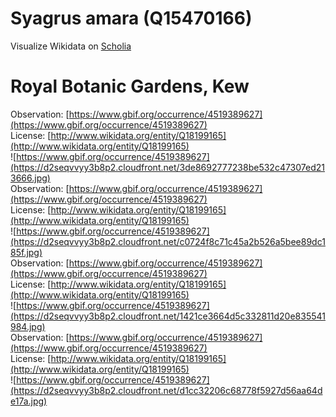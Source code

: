 
Syagrus amara (Q15470166)
=========================
  
Visualize Wikidata on [Scholia](https://scholia.toolforge.org/taxon/Q15470166)
# Royal Botanic Gardens, Kew
  
Observation: [https://www.gbif.org/occurrence/4519389627](https://www.gbif.org/occurrence/4519389627)  
License: [http://www.wikidata.org/entity/Q18199165](http://www.wikidata.org/entity/Q18199165)  
![https://www.gbif.org/occurrence/4519389627](https://d2seqvvyy3b8p2.cloudfront.net/3de8692777238be532c47307ed213666.jpg)  
Observation: [https://www.gbif.org/occurrence/4519389627](https://www.gbif.org/occurrence/4519389627)  
License: [http://www.wikidata.org/entity/Q18199165](http://www.wikidata.org/entity/Q18199165)  
![https://www.gbif.org/occurrence/4519389627](https://d2seqvvyy3b8p2.cloudfront.net/c0724f8c71c45a2b526a5bee89dc185f.jpg)  
Observation: [https://www.gbif.org/occurrence/4519389627](https://www.gbif.org/occurrence/4519389627)  
License: [http://www.wikidata.org/entity/Q18199165](http://www.wikidata.org/entity/Q18199165)  
![https://www.gbif.org/occurrence/4519389627](https://d2seqvvyy3b8p2.cloudfront.net/1421ce3664d5c332811d20e835541984.jpg)  
Observation: [https://www.gbif.org/occurrence/4519389627](https://www.gbif.org/occurrence/4519389627)  
License: [http://www.wikidata.org/entity/Q18199165](http://www.wikidata.org/entity/Q18199165)  
![https://www.gbif.org/occurrence/4519389627](https://d2seqvvyy3b8p2.cloudfront.net/d1cc32206c68778f5927d56aa64de17a.jpg)